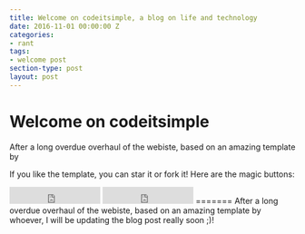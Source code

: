 ```yaml
---
title: Welcome on codeitsimple, a blog on life and technology
date: 2016-11-01 00:00:00 Z
categories:
- rant
tags:
- welcome post
section-type: post
layout: post
---
```


# Welcome on codeitsimple

After a long overdue overhaul of the webiste, based on an amazing template by 





If you like the template, you can star it or fork it! Here are the magic buttons:
<iframe src="https://ghbtns.com/github-btn.html?user=panossakkos&repo=personal-jekyll-theme&type=star&count=true&size=large" frameborder="0" scrolling="0" width="160px" height="30px"></iframe>
<iframe src="https://ghbtns.com/github-btn.html?user=panossakkos&repo=personal-jekyll-theme&type=fork&count=true&size=large" frameborder="0" scrolling="0" width="160px" height="30px"></iframe>
=======
After a long overdue overhaul of the webiste, based on an amazing template by whoever, I will be updating the blog post really soon ;)!
